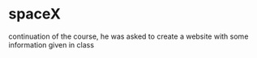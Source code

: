 # spaceX
continuation of the course, he was asked to create a website with some information given in class
